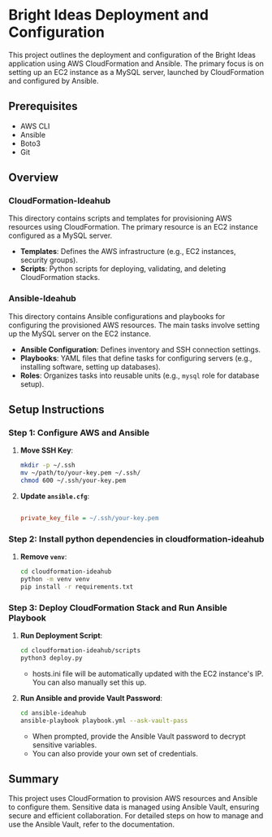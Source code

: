 # Bright Ideas Deployment and Configuration

This project outlines the deployment and configuration of the Bright Ideas application using AWS CloudFormation and Ansible. The primary focus is on setting up an EC2 instance as a MySQL server, launched by CloudFormation and configured by Ansible.

## Prerequisites

- AWS CLI
- Ansible
- Boto3
- Git

## Overview

### CloudFormation-Ideahub

This directory contains scripts and templates for provisioning AWS resources using CloudFormation. The primary resource is an EC2 instance configured as a MySQL server.

- **Templates**: Defines the AWS infrastructure (e.g., EC2 instances, security groups).
- **Scripts**: Python scripts for deploying, validating, and deleting CloudFormation stacks.

### Ansible-Ideahub

This directory contains Ansible configurations and playbooks for configuring the provisioned AWS resources. The main tasks involve setting up the MySQL server on the EC2 instance.

- **Ansible Configuration**: Defines inventory and SSH connection settings.
- **Playbooks**: YAML files that define tasks for configuring servers (e.g., installing software, setting up databases).
- **Roles**: Organizes tasks into reusable units (e.g., `mysql` role for database setup).

## Setup Instructions

### Step 1: Configure AWS and Ansible

1. **Move SSH Key**:
    ```sh
    mkdir -p ~/.ssh
    mv ~/path/to/your-key.pem ~/.ssh/
    chmod 600 ~/.ssh/your-key.pem
    ```

2. **Update `ansible.cfg`**:
    ```ini
    
    private_key_file = ~/.ssh/your-key.pem
    ```

### Step 2: Install python dependencies in cloudformation-ideahub

1. **Remove `venv`**:
    ```sh
    cd cloudformation-ideahub
    python -m venv venv
    pip install -r requirements.txt
    ```


### Step 3: Deploy CloudFormation Stack and Run Ansible Playbook

1. **Run Deployment Script**:
    ```sh
    cd cloudformation-ideahub/scripts
    python3 deploy.py
    ```
    - hosts.ini file  will be automatically updated with the EC2 instance's IP. You can also manually set this up.

2. **Run Ansible and provide Vault Password**:
    ```sh
    cd ansible-ideahub
    ansible-playbook playbook.yml --ask-vault-pass
    ```
    - When prompted, provide the Ansible Vault password to decrypt sensitive variables.
    - You can also provide your own set of credentials.

## Summary

This project uses CloudFormation to provision AWS resources and Ansible to configure them. Sensitive data is managed using Ansible Vault, ensuring secure and efficient collaboration. For detailed steps on how to manage and use the Ansible Vault, refer to the documentation.